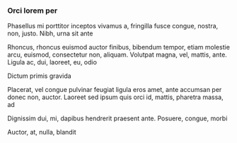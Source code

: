 ### Orci lorem per

Phasellus mi porttitor inceptos vivamus a, fringilla fusce congue, nostra, non, justo. Nibh, urna sit ante

Rhoncus, rhoncus euismod auctor finibus, bibendum tempor, etiam molestie arcu, euismod, consectetur non, aliquam. Volutpat magna, vel, mattis, ante. Ligula ac, dui, laoreet, eu, odio

Dictum primis gravida

Placerat, vel congue pulvinar feugiat ligula eros amet, ante accumsan per donec non, auctor. Laoreet sed ipsum quis orci id, mattis, pharetra massa, ad

Dignissim dui, mi, dapibus hendrerit praesent ante. Posuere, congue, morbi

Auctor, at, nulla, blandit


